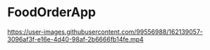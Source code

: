 # FoodOrderApp


https://user-images.githubusercontent.com/99556988/162139057-3096af3f-e16e-4d40-98af-2b6666fb14fe.mp4

